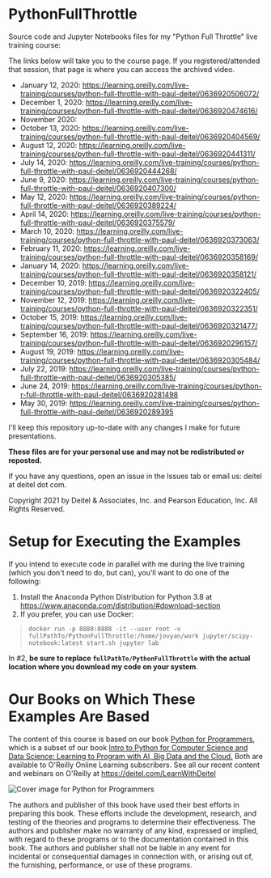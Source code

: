 # PythonFullThrottle
Source code and Jupyter Notebooks files for my "Python Full Throttle" live training course:

The links below will take you to the course page. If you registered/attended that session, that page is where you can access the archived video.
* January 12, 2020: https://learning.oreilly.com/live-training/courses/python-full-throttle-with-paul-deitel/0636920506072/
* December 1, 2020: https://learning.oreilly.com/live-training/courses/python-full-throttle-with-paul-deitel/0636920474616/
* November 2020:
* October 13, 2020: https://learning.oreilly.com/live-training/courses/python-full-throttle-with-paul-deitel/0636920404569/
* August 12, 2020: https://learning.oreilly.com/live-training/courses/python-full-throttle-with-paul-deitel/0636920441311/
* July 14, 2020: https://learning.oreilly.com/live-training/courses/python-full-throttle-with-paul-deitel/0636920444268/
* June 9, 2020: https://learning.oreilly.com/live-training/courses/python-full-throttle-with-paul-deitel/0636920407300/
* May 12, 2020: https://learning.oreilly.com/live-training/courses/python-full-throttle-with-paul-deitel/0636920389224/
* April 14, 2020: https://learning.oreilly.com/live-training/courses/python-full-throttle-with-paul-deitel/0636920375579/
* March 10, 2020: https://learning.oreilly.com/live-training/courses/python-full-throttle-with-paul-deitel/0636920373063/
* February 11, 2020: https://learning.oreilly.com/live-training/courses/python-full-throttle-with-paul-deitel/0636920358169/
* January 14, 2020: https://learning.oreilly.com/live-training/courses/python-full-throttle-with-paul-deitel/0636920358121/
* December 10, 2019: https://learning.oreilly.com/live-training/courses/python-full-throttle-with-paul-deitel/0636920322405/
* November 12, 2019: https://learning.oreilly.com/live-training/courses/python-full-throttle-with-paul-deitel/0636920322351/
* October 15, 2019: https://learning.oreilly.com/live-training/courses/python-full-throttle-with-paul-deitel/0636920321477/
* September 16, 2019: https://learning.oreilly.com/live-training/courses/python-full-throttle-with-paul-deitel/0636920296157/
* August 19, 2019: https://learning.oreilly.com/live-training/courses/python-full-throttle-with-paul-deitel/0636920305484/
* July 22, 2019: https://learning.oreilly.com/live-training/courses/python-full-throttle-with-paul-deitel/0636920305385/
* June 24, 2019: https://learning.oreilly.com/live-training/courses/python-r-full-throttle-with-paul-deitel/0636920281498
* May 30, 2019: https://learning.oreilly.com/live-training/courses/python-full-throttle-with-paul-deitel/0636920289395

I'll keep this repository up-to-date with any changes I make for future presentations. 

**These files are for your personal use and may not be redistributed or reposted.**

If you have any questions, open an issue in the Issues tab or email us: deitel at deitel dot com.

Copyright 2021 by Deitel & Associates, Inc. and Pearson Education, Inc. All Rights Reserved. 

# Setup for Executing the Examples
If you intend to execute code in parallel with me during the live training (which you don't need to do, but can), you'll want to do one of the following:

1. Install the Anaconda Python Distribution for Python 3.8 at https://www.anaconda.com/distribution/#download-section
2. If you prefer, you can use Docker:
> `docker run -p 8888:8888 -it --user root -v fullPathTo/PythonFullThrottle:/home/jovyan/work jupyter/scipy-notebook:latest start.sh jupyter lab`

In #2, **be sure to replace `fullPathTo/PythonFullThrottle` with the actual location where you download my code on your system**.

# Our Books on Which These Examples Are Based
The content of this course is based on our book <a href=https://amzn.to/2Kd8dQk target="_blank">Python for Programmers</a>, which is a subset of our book <a href=https://amzn.to/2KfCptN target="_blank">Intro to Python for Computer Science and Data Science: Learning to Program with AI, Big Data and the Cloud.</a> Both are available to O'Reilly Online Learning subscribers. See all our recent content and webinars on O'Reilly at https://deitel.com/LearnWithDeitel
    
![Cover image for Python for Programmers](http://deitel.com/bookresources/PythonFP/PythonForProgrammersCover.png)

The authors and publisher of this book have used their best efforts in preparing this book. These efforts include the development, research, and testing of the theories and programs to determine their effectiveness. The authors and publisher make no warranty of any kind, expressed or implied, with regard to these programs or to the documentation contained in this book. The authors and publisher shall not be liable in any event for incidental or consequential damages in connection with, or arising out of, the furnishing, performance, or use of these programs.

